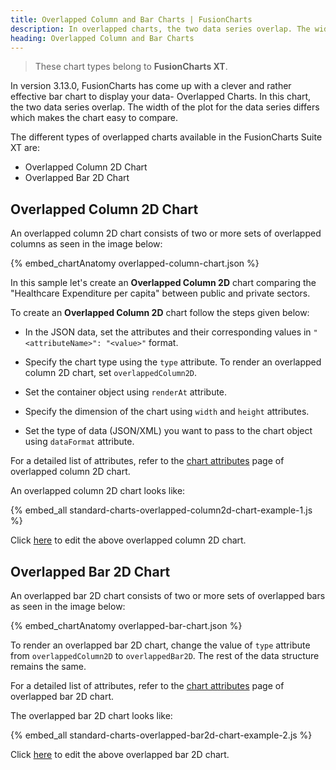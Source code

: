 ```yaml
---
title: Overlapped Column and Bar Charts | FusionCharts
description: In overlapped charts, the two data series overlap. The width of the plot for the data series differs which makes the chart easy to compare.
heading: Overlapped Column and Bar Charts
---
```


> These chart types belong to **FusionCharts XT**.

In version 3.13.0, FusionCharts has come up with a clever and rather effective bar chart to display your data- Overlapped Charts. In this chart, the two data series overlap. The width of the plot for the data series differs which makes the chart easy to compare. 

The different types of overlapped charts available in the FusionCharts Suite XT are:

* Overlapped Column 2D Chart
* Overlapped Bar 2D Chart

## Overlapped Column 2D Chart

An overlapped column 2D chart consists of two or more sets of overlapped columns as seen in the image below:

{% embed_chartAnatomy overlapped-column-chart.json %}

In this sample let's create an **Overlapped Column 2D** chart comparing the "Healthcare Expenditure per capita" between public and private sectors.

To create an **Overlapped Column 2D** chart follow the steps given below:

* In the JSON data, set the attributes and their corresponding values in `"<attributeName>": "<value>"` format.

* Specify the chart type using the `type` attribute. To render an overlapped column 2D chart, set `overlappedColumn2D`.

* Set the container object using `renderAt` attribute.

* Specify the dimension of the chart using `width` and `height` attributes.

* Set the type of data (JSON/XML) you want to pass to the chart object using `dataFormat` attribute.

For a detailed list of attributes, refer to the [chart attributes](/chart-attributes?chart=overlappedcolumn2d) page of overlapped column 2D chart.

An overlapped column 2D chart looks like:

{% embed_all standard-charts-overlapped-column2d-chart-example-1.js %}

Click [here](http://jsfiddle.net/fusioncharts/yaqert65/) to edit the above overlapped column 2D chart.

## Overlapped Bar 2D Chart

An overlapped bar 2D chart consists of two or more sets of overlapped bars as seen in the image below:

{% embed_chartAnatomy overlapped-bar-chart.json %}

To render an overlapped bar 2D chart, change the value of `type` attribute from `overlappedColumn2D` to `overlappedBar2D`. The rest of the data structure remains the same.

For a detailed list of attributes, refer to the [chart attributes](/chart-attributes?chart=overlappedbar2d) page of overlapped bar 2D chart.

The overlapped bar 2D chart looks like:

{% embed_all standard-charts-overlapped-bar2d-chart-example-2.js %}

Click [here](http://jsfiddle.net/fusioncharts/6k7zoes8/) to edit the above overlapped bar 2D chart.
